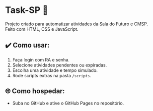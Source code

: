 
# Task-SP 🚀

Projeto criado para automatizar atividades da Sala do Futuro e CMSP.  
Feito com HTML, CSS e JavaScript.  

## ✔️ Como usar:
1. Faça login com RA e senha.  
2. Selecione atividades pendentes ou expiradas.  
3. Escolha uma atividade e tempo simulado.  
4. Rode scripts extras na pasta `/scripts`.  

## 🌐 Como hospedar:
- Suba no GitHub e ative o GitHub Pages no repositório.
